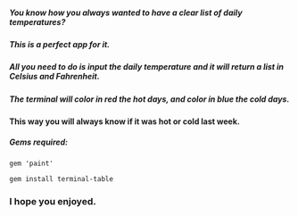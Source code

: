 ##### You know how you always wanted to have a clear list of daily temperatures?
##### This is a perfect app for it.
##### All you need to do is input the daily temperature and it will return a list in Celsius and Fahrenheit.
##### The terminal will color in red the hot days, and color in blue the cold days.
#### This way you will always know if it was hot or cold last week.

##### Gems required:
```
gem 'paint'
```
```
gem install terminal-table
```

### I hope you enjoyed.
